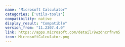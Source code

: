 ```yaml
---
name: "Microsoft Calculator"
categories: ['utils-tools']
compatibility: native
display_result: "Compatible"
version_from: "11.2307.4.0"
link: https://apps.microsoft.com/detail/9wzdncrfhvn5
icon: MicrosoftCalculator.png
---
```


